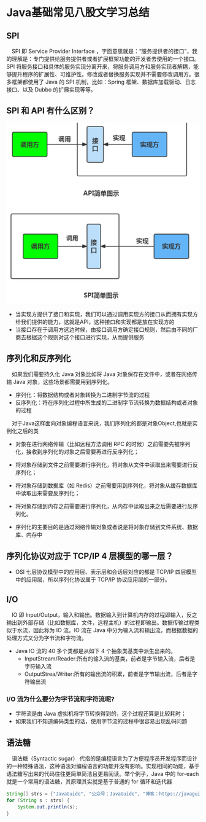 # Java基础常见八股文学习总结


## SPI

&emsp;SPI 即 Service Provider Interface ，字面意思就是：“服务提供者的接口”，我的理解是：专门提供给服务提供者或者扩展框架功能的开发者去使用的一个接口。SPI 将服务接口和具体的服务实现分离开来，将服务调用方和服务实现者解耦，能够提升程序的扩展性、可维护性。修改或者替换服务实现并不需要修改调用方。很多框架都使用了 Java 的 SPI 机制，比如：Spring 框架、数据库加载驱动、日志接口、以及 Dubbo 的扩展实现等等。

## SPI 和 API 有什么区别？

![图 0](../images/4c22c6d3aadc3dca2b053e30846f1434a8aa4bf3cac09ea9f8293c6c0b01c378.png)  

* 当实现方提供了接口和实现，我们可以通过调用实现方的接口从而拥有实现方给我们提供的能力，这就是API，这种接口和实现都是放在实现方的
* 当接口存在于调用方这边时候，由接口调用方确定接口规则，然后由不同的厂商去根据这个规则对这个接口进行实现，从而提供服务

## 序列化和反序列化


&emsp;如果我们需要持久化 Java 对象比如将 Java 对象保存在文件中，或者在网络传输 Java 对象，这些场景都需要用到序列化。



* 序列化：将数据结构或者对象转换为二进制字节流的过程
* 反序列化：将在序列化过程中所生成的二进制字节流转换为数据结构或者对象的过程

&emsp;对于Java这样面向对象编程语言来说，我们序列化的都是对象Object,也就是实例化之后的类

* 对象在进行网络传输（比如远程方法调用 RPC 的时候）之前需要先被序列化，接收到序列化的对象之后需要再进行反序列化；
* 将对象存储到文件之前需要进行序列化，将对象从文件中读取出来需要进行反序列化；
* 将对象存储到数据库（如 Redis）之前需要用到序列化，将对象从缓存数据库中读取出来需要反序列化；
* 将对象存储到内存之前需要进行序列化，从内存中读取出来之后需要进行反序列化。


* 序列化的主要目的是通过网络传输对象或者说是将对象存储到文件系统、数据库、内存中

## 序列化协议对应于 TCP/IP 4 层模型的哪一层？


* OSI 七层协议模型中的应用层、表示层和会话层对应的都是 TCP/IP 四层模型中的应用层，所以序列化协议属于 TCP/IP 协议应用层的一部分。


## I/O

&emsp;IO 即 Input/Output，输入和输出。数据输入到计算机内存的过程即输入，反之输出到外部存储（比如数据库，文件，远程主机）的过程即输出。数据传输过程类似于水流，因此称为 IO 流。IO 流在 Java 中分为输入流和输出流，而根据数据的处理方式又分为字节流和字符流。

* Java IO 流的 40 多个类都是从如下 4 个抽象类基类中派生出来的。
  * InputStream/Reader:所有的输入流的基类，前者是字节输入流，后者是字符输入流
  * OutputStrea/Writer:所有的输出流的积累，前者是字节输出流，后者是字符输出流


### I/O 流为什么要分为字节流和字符流呢?

* 字符流是由 Java 虚拟机将字节转换得到的，这个过程还算是比较耗时；
* 如果我们不知道编码类型的话，使用字节流的过程中很容易出现乱码问题

## 语法糖

&emsp;语法糖（Syntactic sugar） 代指的是编程语言为了方便程序员开发程序而设计的一种特殊语法，这种语法对编程语言的功能并没有影响。实现相同的功能，基于语法糖写出来的代码往往更简单简洁且更易阅读。举个例子，Java 中的 for-each 就是一个常用的语法糖，其原理其实就是基于普通的 for 循环和迭代器

```java
String[] strs = {"JavaGuide", "公众号：JavaGuide", "博客：https://javaguide.cn/"};
for (String s : strs) {
    System.out.println(s);
}


```


